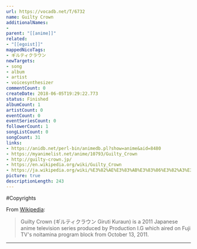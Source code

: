 ```yaml
---
url: https://vocadb.net/T/6732
name: Guilty Crown
additionalNames: 
- 
parent: "[[anime]]"
related:
- "[[egoist]]"
mappedNicoTags:
- ギルティクラウン
newTargets:
- song
- album
- artist
- voicesynthesizer
commentCount: 0
createDate: 2018-06-05T19:29:22.773
status: Finished
albumCount: 1
artistCount: 0
eventCount: 0
eventSeriesCount: 0
followerCount: 1
songListCount: 0
songCount: 31
links: 
- https://anidb.net/perl-bin/animedb.pl?show=anime&aid=8480
- https://myanimelist.net/anime/10793/Guilty_Crown
- http://guilty-crown.jp/
- https://en.wikipedia.org/wiki/Guilty_Crown
- https://ja.wikipedia.org/wiki/%E3%82%AE%E3%83%AB%E3%83%86%E3%82%A3%E3%82%AF%E3%83%A9%E3%82%A6%E3%83%B3
picture: true
descriptionLength: 243
---
```


#Copyrights

From [Wikipedia](https://en.wikipedia.org/wiki/Guilty_Crown):
> Guilty Crown (ギルティクラウン Giruti Kuraun) is a 2011 Japanese anime television series produced by Production I.G which aired on Fuji TV's noitamina program block from October 13, 2011.

---

